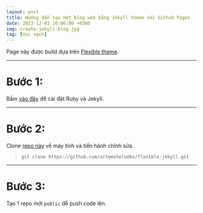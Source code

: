 ```yaml
---
layout: post
title: Hướng dẫn tạo một blog web bằng Jekyll theme với Github Pages 
date: 2023-12-03 20:06:00 +0300
img: create-jekyll-blog.jpg
tag: [Vọc vạch]
---
```

Page này được build dựa trên [Flexible theme](https://github.com/artemsheludko/flexible-jekyll).  

***
# Bước 1: 
Bấm [vào đây](https://jekyllrb.com/docs/installation/windows/) để cài đặt Ruby và Jekyll.

***

# Bước 2: 
Clone [repo này](https://github.com/artemsheludko/flexible-jekyll) về máy tính và tiến hành chỉnh sửa. 
>`git clone https://github.com/artemsheludko/flexible-jekyll.git`

***
# Bước 3: 
Tạo 1 repo mới `public` để push code lên.
